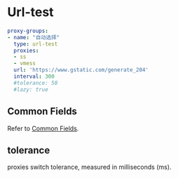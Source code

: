 # Url-test

```{.yaml linenums="1"}
proxy-groups:
- name: "自动选择"
  type: url-test
  proxies:
  - ss
  - vmess
  url: 'https://www.gstatic.com/generate_204'
  interval: 300
  #tolerance: 50
  #lazy: true
```

## Common Fields

Refer to [Common Fields](./index.md).

## tolerance

proxies switch tolerance, measured in milliseconds (ms).
